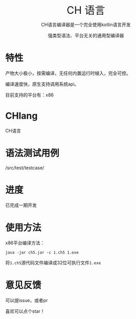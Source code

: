 <p align="center"><span style="font-size: xx-large; ">CH 语言</span></p>
<p align="center">CH语言编译器是一个完全使用kotlin语言开发</p>
<p align="center">强类型语法、平台无关的通用型编译器</p>

# 特性

产物大小极小，按需编译，无任何内置运行时植入，完全可控。

编译速度快，原生支持调用系统api。

目前支持的平台有：x86

# CHlang

CH语言

# 语法测试用例

/src/test/testcase/

# 进度

已完成一期开发

# 使用方法

x86平台编译方法：

`java -jar ch5.jar -c 1.ch5 1.exe`

将`1.ch5`源代码文件编译成32位可执行文件`1.exe`

# 意见反馈

可以提issue，或者pr

喜欢可以点个star！
